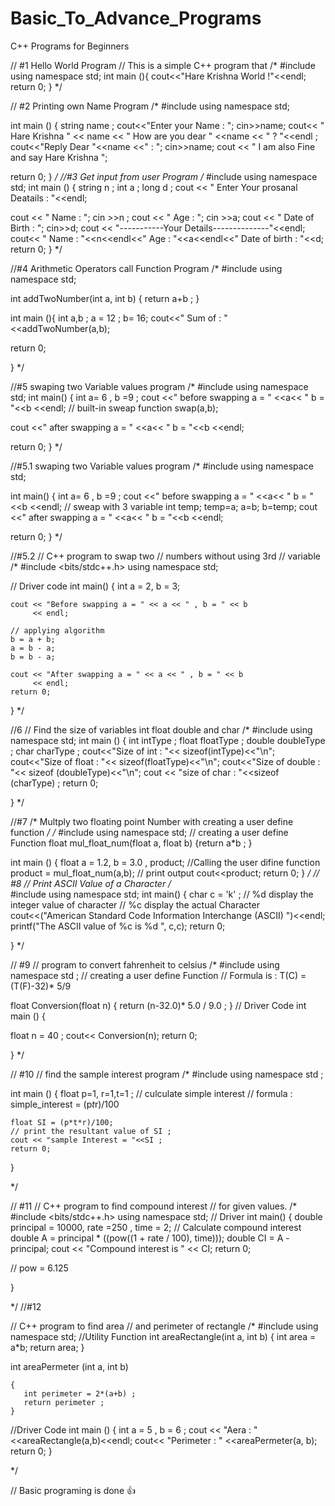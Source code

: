 # Basic_To_Advance_Programs
C++ Programs for Beginners 

// #1 Hello World Program
// This is a simple C++ program that
/* #include <iostream>
using namespace std;
 int main (){
    cout<<"Hare Krishna World !"<<endl;
    return 0;
       } */

// #2   Printing own Name Program
/* 
 #include <iostream>
using namespace std;
 
 int main () {
string name ;
cout<<"Enter your Name : ";
cin>>name;
cout<< " Hare Krishna " << name <<  " How are you dear " <<name << " ? "<<endl ;
cout<<"Reply Dear "<<name <<" : "; cin>>name;
 cout << " I am also Fine and say Hare Krishna ";

return 0;
} 
 */
//#3  Get input  from user Program
/* #include <iostream>
using namespace std;
int main () {
 string n ;
 int a ;
 long d ;
 cout << " Enter Your prosanal Deatails : "<<endl;

   cout << " Name : ";
   cin >>n ;
   cout << " Age : ";
   cin >>a;
   cout << " Date of Birth : ";
   cin>>d;
   cout << "-----------Your Details--------------"<<endl;
   cout<< " Name : "<<n<<endl<<" Age : "<<a<<endl<<" Date of birth : "<<d;
  return 0;
} */

 //#4 Arithmetic Operators  call Function Program
/*
#include <iostream>
using namespace std;

int addTwoNumber(int a, int b)
{
   return a+b  ;
}

int main (){
int a,b ;
a = 12 ; b= 16;
cout<<" Sum of : "<<addTwoNumber(a,b);

return 0;

}
*/

//#5 swaping  two Variable  values  program
/*
#include <iostream>
using namespace std;
int main() {
int a= 6 , b =9 ;
cout <<" before swapping a = " <<a<< " b = "<<b    <<endl;
// built-in sweap  function
swap(a,b);

cout <<" after swapping a =  " <<a<< " b = "<<b          <<endl;

return 0;
} 
*/

//#5.1 swaping  two Variable  values  program
/*
#include <iostream>
using namespace std;

int main() {
int a= 6 , b =9 ;
cout <<" before swapping a = " <<a<< " b = "<<b    <<endl;
// sweap with 3 variable
int temp;
temp=a;
a=b;
b=temp;
cout <<" after swapping a =  " <<a<< " b = "<<b          <<endl;

return 0;
} 
*/


//#5.2
// C++ program to swap two
// numbers without using 3rd
// variable
/*
 #include <bits/stdc++.h>
   using namespace std;

// Driver code
int main()
{
    int a = 2, b = 3;

    cout << "Before swapping a = " << a << " , b = " << b
         << endl;

    // applying algorithm
    b = a + b;
    a = b - a;
    b = b - a;

    cout << "After swapping a = " << a << " , b = " << b
         << endl;
    return 0;
}
  */


//6
// Find the size of variables int float double and char
/* 
 #include <iostream>
using namespace std;
int main () {
    int intType ;
    float floatType ;
    double doubleType ;
    char charType ;
    cout<<"Size of int : "<< sizeof(intType)<<"\n";
    cout<<"Size of float : "<< sizeof(floatType)<<"\n";
    cout<<"Size of double : "<< sizeof (doubleType)<<"\n";
    cout << "size of char : "<<sizeof (charType) ;
return 0;


} 
   */

//#7
/* 
 Multply two floating point Number with creating a
user define function */
/*  #include <iostream>
using namespace std;
// creating a user define Function
float mul_float_num(float a, float b)
{return a*b ; }

int main () {
float a = 1.2, b = 3.0 , product;
//Calling the user difine function
product = mul_float_num(a,b);
// print output
cout<<product;
return 0;
 }
*/ 
// #8
// Print ASCII Value of a Character
/*  
#include <iostream>
using namespace std;
int main() {
char c = 'k' ;
// %d  display the integer value of character
// %c display the actual Character
cout<<("American Standard Code Information Interchange (ASCII) ")<<endl;
printf("The ASCII value of %c is %d ", c,c);
return 0;

}
*/ 

// #9
// program to convert fahrenheit to celsius
/*
 #include <iostream>
using namespace std ;
// creating a user define Function
// Formula is : T(C) = (T(F)-32)* 5/9

float Conversion(float n)
{
    return (n-32.0)* 5.0 / 9.0 ;
}
// Driver Code
int main () {

 float n = 40 ;
 cout<< Conversion(n);
 return 0;

}
  */

// #10
// find the sample interest program
/* 
#include <iostream>
using namespace std ;

int main () {
    float p=1, r=1,t=1 ;
    // culculate simple interest
    // formula : simple_interest = (p*t*r)/100

    float SI = (p*t*r)/100;
    // print the resultant value of SI ;
    cout << "sample Interest = "<<SI ;
    return 0;
}
  
*/

// #11
// C++ program to find compound interest
// for given values.
/* 
#include <bits/stdc++.h>
using namespace std;
// Driver
int main()
{
  double principal = 10000, rate =250 , time = 2;
  // Calculate compound interest
  double A = principal * ((pow((1 + rate / 100), time)));
  double CI = A - principal;
  cout << "Compound interest is " << CI;
  return 0;

   // pow = 6.125

} 

*/
//#12

// C++ program to find area
// and perimeter of rectangle
/* 
#include <iostream>
using namespace std;
//Utility Function
  int areaRectangle(int a, int b) 
    {
     int area = a*b;
     return area;
    }  
                       
  int areaPermeter (int a, int b) 
  
    { 
       int perimeter = 2*(a+b) ;
       return perimeter ; 
    } 
   //Driver Code 
   int main () {
  int a = 5 , b = 6 ; 
  cout << "Aera : "<<areaRectangle(a,b)<<endl;
  cout<< "Perimeter : " <<areaPermeter(a, b);
  return 0;   } 
   
 */

 // Basic programing is done 👍


